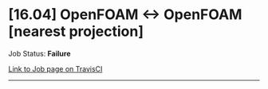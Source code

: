# [16.04] OpenFOAM <-> OpenFOAM [nearest projection]

Job Status: **Failure**

[Link to Job page on TravisCI](https://travis-ci.org/precice/systemtests/jobs/641735054)

---